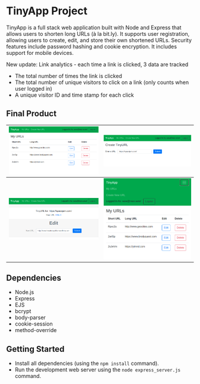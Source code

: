# TinyApp Project

TinyApp is a full stack web application built with Node and Express that allows users to shorten long URLs (à la bit.ly). It supports user registration, allowing users to create, edit, and store their own shortened URLs. Security features include password hashing and cookie encryption. It includes support for mobile devices.

New update: Link analytics - each time a link is clicked, 3 data are tracked
* The total number of times the link is clicked
* The total number of unique visitors to click on a link (only counts when user logged in)
* A unique visitor ID and time stamp for each click

## Final Product

| !["The main page showing URLs created by the logged in user"](https://github.com/justinkwanchan/tinyapp/blob/master/docs/urls-page.png?raw=true) | !["The page for creating a new shortened URL"](https://github.com/justinkwanchan/tinyapp/blob/master/docs/create-url-page.png?raw=true) |
| ------------- |:-------------:|
| !["The page for editing an existing URL"](https://github.com/justinkwanchan/tinyapp/blob/master/docs/edit-url.png?raw=true) | !["The main page scaled to mobile size with hamburger menu"](https://github.com/justinkwanchan/tinyapp/blob/master/docs/urls-page-mobile.png?raw=true) |


## Dependencies

- Node.js
- Express
- EJS
- bcrypt
- body-parser
- cookie-session
- method-override

## Getting Started

- Install all dependencies (using the `npm install` command).
- Run the development web server using the `node express_server.js` command.
